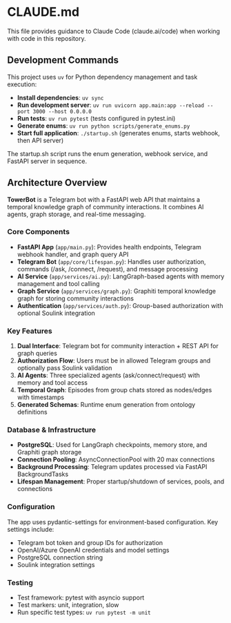 # CLAUDE.md

This file provides guidance to Claude Code (claude.ai/code) when working with code in this repository.

## Development Commands

This project uses `uv` for Python dependency management and task execution:

- **Install dependencies**: `uv sync`
- **Run development server**: `uv run uvicorn app.main:app --reload --port 3000 --host 0.0.0.0`
- **Run tests**: `uv run pytest` (tests configured in pytest.ini)
- **Generate enums**: `uv run python scripts/generate_enums.py`
- **Start full application**: `./startup.sh` (generates enums, starts webhook, then API server)

The startup.sh script runs the enum generation, webhook service, and FastAPI server in sequence.

## Architecture Overview

**TowerBot** is a Telegram bot with a FastAPI web API that maintains a temporal knowledge graph of community interactions. It combines AI agents, graph storage, and real-time messaging.

### Core Components

- **FastAPI App** (`app/main.py`): Provides health endpoints, Telegram webhook handler, and graph query API
- **Telegram Bot** (`app/core/lifespan.py`): Handles user authorization, commands (/ask, /connect, /request), and message processing
- **AI Service** (`app/services/ai.py`): LangGraph-based agents with memory management and tool calling
- **Graph Service** (`app/services/graph.py`): Graphiti temporal knowledge graph for storing community interactions
- **Authentication** (`app/services/auth.py`): Group-based authorization with optional Soulink integration

### Key Features

1. **Dual Interface**: Telegram bot for community interaction + REST API for graph queries
2. **Authorization Flow**: Users must be in allowed Telegram groups and optionally pass Soulink validation
3. **AI Agents**: Three specialized agents (ask/connect/request) with memory and tool access
4. **Temporal Graph**: Episodes from group chats stored as nodes/edges with timestamps
5. **Generated Schemas**: Runtime enum generation from ontology definitions

### Database & Infrastructure

- **PostgreSQL**: Used for LangGraph checkpoints, memory store, and Graphiti graph storage
- **Connection Pooling**: AsyncConnectionPool with 20 max connections
- **Background Processing**: Telegram updates processed via FastAPI BackgroundTasks
- **Lifespan Management**: Proper startup/shutdown of services, pools, and connections

### Configuration

The app uses pydantic-settings for environment-based configuration. Key settings include:
- Telegram bot token and group IDs for authorization
- OpenAI/Azure OpenAI credentials and model settings
- PostgreSQL connection string
- Soulink integration settings

### Testing

- Test framework: pytest with asyncio support
- Test markers: unit, integration, slow
- Run specific test types: `uv run pytest -m unit`